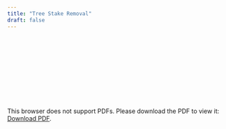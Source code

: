 ```yaml
---
title: "Tree Stake Removal"
draft: false
---
```


<object data="https://raroftexas.com.com/SL-Flyer.pdf" type="application/pdf" width="396px">
    <embed src="https://raroftexas.com.com/SL-Flyer.pdf">
        <p>This browser does not support PDFs. Please download the PDF to view it: <a href="http://yoursite.com/the.pdf">Download PDF</a>.</p>
    </embed>
</object>